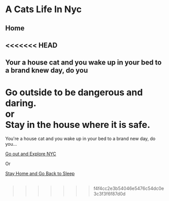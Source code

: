# A Cats Life In Nyc
## Home
<<<<<<< HEAD
---
Your a house cat and you wake up in your bed to a brand knew day, do you
---
Go outside to be dangerous and daring.
<br>
or
</br>
Stay in the house where it is safe.
=======

You're a house cat and you wake up in your bed to a brand new day, do you...

[Go out and Explore NYC](a-cats-life-in-nyc/Explore-NYC.md)

Or

[Stay Home and Go Back to Sleep](a-cats-life-in-nyc/home.md)
##
>>>>>>> f4f4cc2e3b54046e5476c54dc0e3c3f3f6f87d0d
